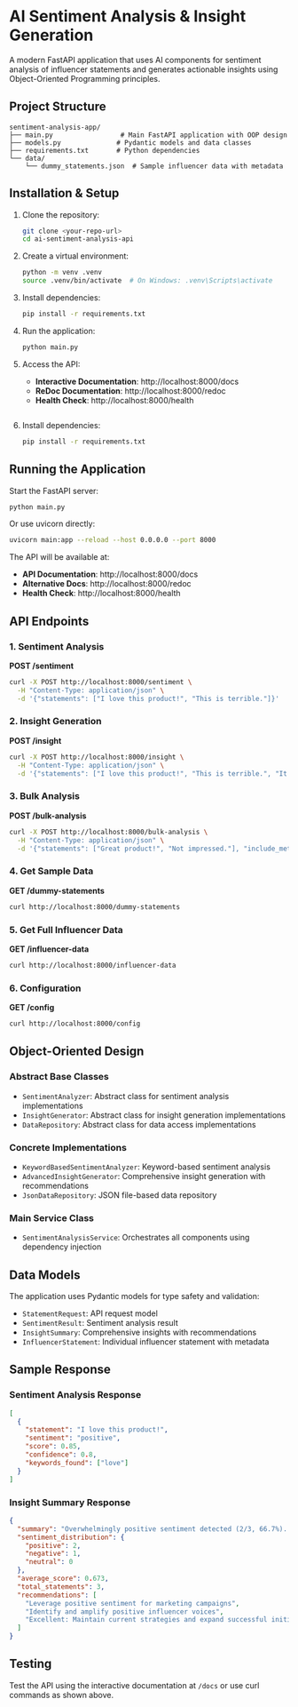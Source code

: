 # AI Sentiment Analysis & Insight Generation

A modern FastAPI application that uses AI components for sentiment analysis of influencer statements and generates actionable insights using Object-Oriented Programming principles.

## Project Structure

```
sentiment-analysis-app/
├── main.py                 # Main FastAPI application with OOP design
├── models.py              # Pydantic models and data classes
├── requirements.txt       # Python dependencies
└── data/
    └── dummy_statements.json  # Sample influencer data with metadata
```

## Installation & Setup

1. Clone the repository:
   ```bash
   git clone <your-repo-url>
   cd ai-sentiment-analysis-api
   ```

2. Create a virtual environment:
   ```bash
   python -m venv .venv
   source .venv/bin/activate  # On Windows: .venv\Scripts\activate
   ```

3. Install dependencies:
   ```bash
   pip install -r requirements.txt
   ```

4. Run the application:
   ```bash
   python main.py
   ```

5. Access the API:
   - **Interactive Documentation**: http://localhost:8000/docs
   - **ReDoc Documentation**: http://localhost:8000/redoc
   - **Health Check**: http://localhost:8000/health
   ```

2. Install dependencies:
   ```bash
   pip install -r requirements.txt
   ```

## Running the Application

Start the FastAPI server:
```bash
python main.py
```

Or use uvicorn directly:
```bash
uvicorn main:app --reload --host 0.0.0.0 --port 8000
```

The API will be available at:
- **API Documentation**: http://localhost:8000/docs
- **Alternative Docs**: http://localhost:8000/redoc
- **Health Check**: http://localhost:8000/health

## API Endpoints

### 1. Sentiment Analysis
**POST /sentiment**
```bash
curl -X POST http://localhost:8000/sentiment \
  -H "Content-Type: application/json" \
  -d '{"statements": ["I love this product!", "This is terrible."]}'
```

### 2. Insight Generation
**POST /insight**
```bash
curl -X POST http://localhost:8000/insight \
  -H "Content-Type: application/json" \
  -d '{"statements": ["I love this product!", "This is terrible.", "It is okay."]}'
```

### 3. Bulk Analysis
**POST /bulk-analysis**
```bash
curl -X POST http://localhost:8000/bulk-analysis \
  -H "Content-Type: application/json" \
  -d '{"statements": ["Great product!", "Not impressed."], "include_metadata": true}'
```

### 4. Get Sample Data
**GET /dummy-statements**
```bash
curl http://localhost:8000/dummy-statements
```

### 5. Get Full Influencer Data
**GET /influencer-data**
```bash
curl http://localhost:8000/influencer-data
```

### 6. Configuration
**GET /config**
```bash
curl http://localhost:8000/config
```

## Object-Oriented Design

### Abstract Base Classes
- `SentimentAnalyzer`: Abstract class for sentiment analysis implementations
- `InsightGenerator`: Abstract class for insight generation implementations  
- `DataRepository`: Abstract class for data access implementations

### Concrete Implementations
- `KeywordBasedSentimentAnalyzer`: Keyword-based sentiment analysis
- `AdvancedInsightGenerator`: Comprehensive insight generation with recommendations
- `JsonDataRepository`: JSON file-based data repository

### Main Service Class
- `SentimentAnalysisService`: Orchestrates all components using dependency injection

## Data Models

The application uses Pydantic models for type safety and validation:
- `StatementRequest`: API request model
- `SentimentResult`: Sentiment analysis result
- `InsightSummary`: Comprehensive insights with recommendations
- `InfluencerStatement`: Individual influencer statement with metadata

## Sample Response

### Sentiment Analysis Response
```json
[
  {
    "statement": "I love this product!",
    "sentiment": "positive",
    "score": 0.85,
    "confidence": 0.8,
    "keywords_found": ["love"]
  }
]
```

### Insight Summary Response
```json
{
  "summary": "Overwhelmingly positive sentiment detected (2/3, 66.7%). Influencers are expressing high satisfaction and enthusiasm. Analysis confidence: 100.0% of statements analyzed with high confidence.",
  "sentiment_distribution": {
    "positive": 2,
    "negative": 1,
    "neutral": 0
  },
  "average_score": 0.673,
  "total_statements": 3,
  "recommendations": [
    "Leverage positive sentiment for marketing campaigns",
    "Identify and amplify positive influencer voices",
    "Excellent: Maintain current strategies and expand successful initiatives"
  ]
}
```

## Testing

Test the API using the interactive documentation at `/docs` or use curl commands as shown above.

